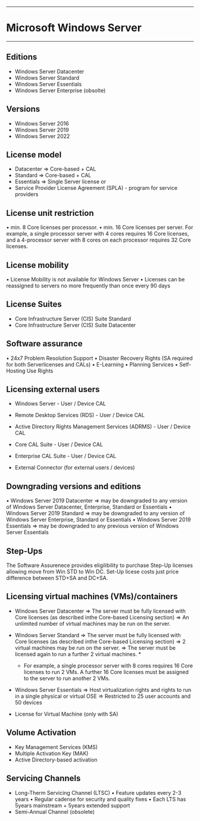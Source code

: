 ------------------------
# Microsoft Windows Server 
------------------------

## Editions
- Windows Server Datacenter
- Windows Server Standard
- Windows Server Essentials
- Windows Server Enterprise (obsolte)

## Versions
- Windows Server 2016
- Windows Server 2019
- Windows Server 2022

## License model
- Datacenter => Core-based + CAL
- Standard => Core-based + CAL
- Essentials => Single Server license
or
- Service Provider License Agreement (SPLA) - program for service providers

## License unit restriction
• min. 8 Core licenses per processor.
• min. 16 Core licenses per server.
For example, a single processor server with 4 cores requires 16 Core licenses, and a 4-processor server with 8 cores on each processor requires 32 Core licenses.

## License mobility
• License Mobility is not available for Windows Server
• Licenses can be reassigned to servers no more frequently than once every 90 days

## License Suites
- Core Infrastructure Server (CIS) Suite Standard
- Core Infrastructure Server (CIS) Suite Datacenter

## Software assurance
• 24x7 Problem Resolution Support
• Disaster Recovery Rights (SA required for both Serverlicenses and CALs)
• E-Learning
• Planning Services
• Self-Hosting Use Rights

## Licensing external users
- Windows Server - User / Device CAL 
- Remote Desktop Services (RDS) - User / Device CAL
- Active Directory Rights Management Services (ADRMS) - User / Device CAL

- Core CAL Suite - User / Device CAL
- Enterprise CAL Suite - User / Device CAL

- External Connector (for external users / devices)

## Downgrading versions and editions
• Windows Server 2019 Datacenter => may be downgraded to any version of Windows Server Datacenter, Enterprise, Standard or Essentials
• Windows Server 2019 Standard => may be downgraded to any version of Windows Server Enterprise, Standard or Essentials
• Windows Server 2019 Essentials => may be downgraded to any previous version of Windows Server Essentials

## Step-Ups
The Software Assurenece provides eligilibility to purchase Step-Up licenses allowing move from Win STD to Win DC.
Set-Up licese costs just price difference between STD+SA and DC+SA. 

## Licensing virtual machines (VMs)/containers
- Windows Server Datacenter
	=> The server must be fully licensed with Core licenses (as described inthe Core-based Licensing section)
	=> An unlimited number of virtual machines may be run on the server.
- Windows Server Standard
	=> The server must be fully licensed with Core licenses (as described inthe Core-based Licensing section)
	=> 2 virtual machines may be run on the server.
	=> The server must be licensed again to run a further 2 virtual machines. *
	
	* For example, a single processor server with 8 cores requires 16 Core
	licenses to run 2 VMs. A further 16 Core licenses must be assigned to
	the server to run another 2 VMs.
- Windows Server Essentials
	=> Host virtualization rights and rights to run in a single physical or virtual OSE
	=> Restricted to 25 user accounts and 50 devices
- License for Virtual Machine (only with SA)

## Volume Activation
- Key Management Services (KMS)	
- Multiple Activation Key (MAK)
- Active Directory-based activation

## Servicing Channels
- Long-Therm Servicing Channel (LTSC)
	• Feature updates every 2-3 years
	• Regular cadense for security and quality fixes
	• Each LTS has 5years mainstream + 5years extended support
- Semi-Annual Channel (obsolete)
	
